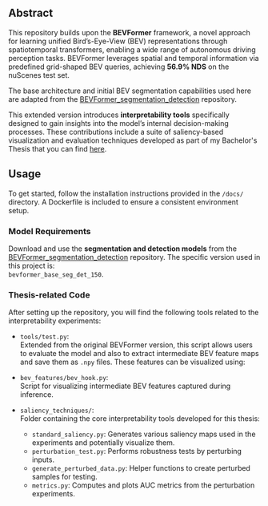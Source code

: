 ## Abstract

This repository builds upon the **BEVFormer** framework, a novel approach for learning unified Bird’s-Eye-View (BEV) representations through spatiotemporal transformers, enabling a wide range of autonomous driving perception tasks. BEVFormer leverages spatial and temporal information via predefined grid-shaped BEV queries, achieving **56.9% NDS** on the nuScenes test set.

The base architecture and initial BEV segmentation capabilities used here are adapted from the [BEVFormer_segmentation_detection](https://github.com/Bin-ze/BEVFormer_segmentation_detection/tree/master) repository.

This extended version introduces **interpretability tools** specifically designed to gain insights into the model’s internal decision-making processes. These contributions include a suite of saliency-based visualization and evaluation techniques developed as part of my Bachelor's Thesis that you can find [here](https://drive.google.com/file/d/1vzmIWuIIxkZz8ZIK9O9OmVCoMd3pDwO4/view?usp=sharing).

## Usage

To get started, follow the installation instructions provided in the `/docs/` directory. A Dockerfile is included to ensure a consistent environment setup.

### Model Requirements

Download and use the **segmentation and detection models** from the [BEVFormer_segmentation_detection](https://github.com/Bin-ze/BEVFormer_segmentation_detection/tree/master) repository. The specific version used in this project is:  
`bevformer_base_seg_det_150`.

### Thesis-related Code

After setting up the repository, you will find the following tools related to the interpretability experiments:

- `tools/test.py`:  
  Extended from the original BEVFormer version, this script allows users to evaluate the model and also to extract intermediate BEV feature maps and save them as `.npy` files. These features can be visualized using:

- `bev_features/bev_hook.py`:  
  Script for visualizing intermediate BEV features captured during inference.

- `saliency_techniques/`:  
  Folder containing the core interpretability tools developed for this thesis:
  - `standard_saliency.py`: Generates various saliency maps used in the experiments and potentially visualize them.
  - `perturbation_test.py`: Performs robustness tests by perturbing inputs.
  - `generate_perturbed_data.py`: Helper functions to create perturbed samples for testing.
  - `metrics.py`: Computes and plots AUC metrics from the perturbation experiments.


